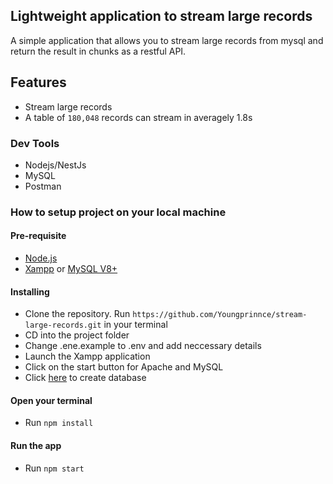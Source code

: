 ## Lightweight application to stream large records
A simple application that allows you to stream large records from mysql and return the result in chunks as a 
 restful API.

## Features
- Stream large records
- A table of ```180,048``` records can stream in averagely 1.8s

### Dev Tools
- Nodejs/NestJs
- MySQL
- Postman

### How to setup project on your local machine
#### Pre-requisite
- [Node.js](https://nodejs.org/en/)
- [Xampp](https://www.apachefriends.org/download.html) or [MySQL V8+](https://dev.mysql.com/downloads/mysql/)

#### Installing 
- Clone the repository. Run ```https://github.com/Youngprinnce/stream-large-records.git``` in your terminal
- CD into the project folder
- Change .ene.example to .env and add neccessary details
- Launch the Xampp application
- Click on the start button for Apache and MySQL
- Click [here](http://localhost/phpmyadmin/index.php) to create database

#### Open your terminal
- Run `npm install` 

#### Run the app
- Run `npm start`